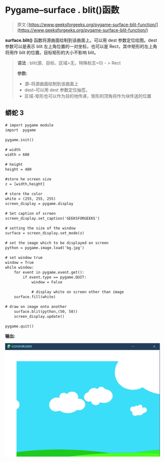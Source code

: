 # Pygame–surface . blit()函数

> 原文:[https://www.geeksforgeeks.org/pygame-surface-blit-function/](https://www.geeksforgeeks.org/pygame-surface-blit-function/)

**surface.blit()** 函数将源曲面绘制到该曲面上。可以用 dest 参数定位绘图。dest 参数可以是表示 blit 左上角位置的一对坐标，也可以是 Rect，其中矩形的左上角将用作 blit 的位置。目标矩形的大小不影响 blit。

> **语法** : blit(源、目标、区域=无，特殊标志=0) - > Rect
> 
> **参数:**
> 
> *   源–将源曲面绘制到该曲面上
> *   dest–可以用 dest 参数定位抽签。
> *   区域-矩形也可以作为目的地传递，矩形的顶角将作为块传送的位置

## 蟒蛇 3

```
# import pygame module
import  pygame

pygame.init()

# width
width = 680

# height
height = 480

#store he screen size
z = [width,height]

# store the color
white = (255, 255, 255)
screen_display = pygame.display

# Set caption of screen
screen_display.set_caption('GEEKSFORGEEKS')

# setting the size of the window
surface = screen_display.set_mode(z)

# set the image which to be displayed on screen
python = pygame.image.load('bg.jpg')

# set window true
window = True
while window:
    for event in pygame.event.get():
        if event.type == pygame.QUIT:
            window = False

            # display white on screen other than image
    surface.fill(white)

# draw on image onto another
    surface.blit(python,(50, 50))
    screen_display.update()

pygame.quit()
```

**输出:**

![](img/988f1efda5450eba299c4f1de86e4bc0.png)